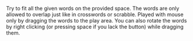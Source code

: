 Try to fit all the given words on the provided space. The words are only allowed to overlap just like in crosswords or scrabble. Played with mouse only by dragging the words to the play area. You can also rotate the words by right clicking (or pressing space if you lack the button) while dragging them.